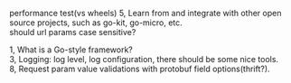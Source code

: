 performance test(vs wheels)
5, Learn from and integrate with other open source projects, such as go-kit, go-micro, etc.  
should url params case sensitive?

1, What is a Go-style framework?  
3, Logging: log level, log configuration, there should be some nice tools.  
8, Request param value validations with protobuf field options(thrift?).  
